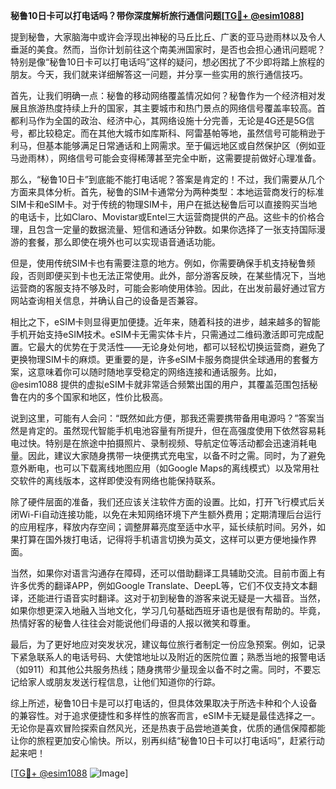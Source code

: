 **秘鲁10日卡可以打电话吗？带你深度解析旅行通信问题[[TG💪+ @esim1088](https://t.me/s/esim1088)]**

提到秘鲁，大家脑海中或许会浮现出神秘的马丘比丘、广袤的亚马逊雨林以及令人垂涎的美食。然而，当你计划前往这个南美洲国家时，是否也会担心通讯问题呢？特别是像“秘鲁10日卡可以打电话吗”这样的疑问，想必困扰了不少即将踏上旅程的朋友。今天，我们就来详细解答这一问题，并分享一些实用的旅行通信技巧。

首先，让我们明确一点：秘鲁的移动网络覆盖情况如何？秘鲁作为一个经济相对发展且旅游热度持续上升的国家，其主要城市和热门景点的网络信号覆盖率较高。首都利马作为全国的政治、经济中心，其网络设施十分完善，无论是4G还是5G信号，都比较稳定。而在其他大城市如库斯科、阿雷基帕等地，虽然信号可能稍逊于利马，但基本能够满足日常通话和上网需求。至于偏远地区或自然保护区（例如亚马逊雨林），网络信号可能会变得稀薄甚至完全中断，这需要提前做好心理准备。

那么，“秘鲁10日卡”到底能不能打电话呢？答案是肯定的！不过，我们需要从几个方面来具体分析。首先，秘鲁的SIM卡通常分为两种类型：本地运营商发行的标准SIM卡和eSIM卡。对于传统的物理SIM卡，用户在抵达秘鲁后可以直接购买当地的电话卡，比如Claro、Movistar或Entel三大运营商提供的产品。这些卡的价格合理，且包含一定量的数据流量、短信和通话分钟数。如果你选择了一张支持国际漫游的套餐，那么即使在境外也可以实现语音通话功能。

但是，使用传统SIM卡也有需要注意的地方。例如，你需要确保手机支持秘鲁频段，否则即便买到卡也无法正常使用。此外，部分游客反映，在某些情况下，当地运营商的客服支持不够及时，可能会影响使用体验。因此，在出发前最好通过官方网站查询相关信息，并确认自己的设备是否兼容。

相比之下，eSIM卡则显得更加便捷。近年来，随着科技的进步，越来越多的智能手机开始支持eSIM技术。eSIM卡无需实体卡片，只需通过二维码激活即可完成配置。它最大的优势在于灵活性——无论身处何地，都可以轻松切换运营商，避免了更换物理SIM卡的麻烦。更重要的是，许多eSIM卡服务商提供全球通用的套餐方案，这意味着你可以随时随地享受稳定的网络连接和通话服务。比如，@esim1088 提供的虚拟eSIM卡就非常适合频繁出国的用户，其覆盖范围包括秘鲁在内的多个国家和地区，性价比极高。

说到这里，可能有人会问：“既然如此方便，那我还需要携带备用电源吗？”答案当然是肯定的。虽然现代智能手机电池容量有所提升，但在高强度使用下依然容易耗电过快。特别是在旅途中拍摄照片、录制视频、导航定位等活动都会迅速消耗电量。因此，建议大家随身携带一块便携式充电宝，以备不时之需。同时，为了避免意外断电，也可以下载离线地图应用（如Google Maps的离线模式）以及常用社交软件的离线版本，这样即使没有网络也能保持联系。

除了硬件层面的准备，我们还应该关注软件方面的设置。比如，打开飞行模式后关闭Wi-Fi自动连接功能，以免在未知网络环境下产生额外费用；定期清理后台运行的应用程序，释放内存空间；调整屏幕亮度至适中水平，延长续航时间。另外，如果打算在国外拨打电话，记得将手机语言切换为英文，这样可以更方便地操作界面。

当然，如果你对语言沟通存在障碍，还可以借助翻译工具辅助交流。目前市面上有许多优秀的翻译APP，例如Google Translate、DeepL等，它们不仅支持文本翻译，还能进行语音实时翻译。这对于初到秘鲁的游客来说无疑是一大福音。当然，如果你想更深入地融入当地文化，学习几句基础西班牙语也是很有帮助的。毕竟，热情好客的秘鲁人往往会对能说他们母语的人报以微笑和尊重。

最后，为了更好地应对突发状况，建议每位旅行者制定一份应急预案。例如，记录下紧急联系人的电话号码、大使馆地址以及附近的医院位置；熟悉当地的报警电话（如911）和其他公共服务热线；随身携带少量现金以备不时之需。同时，不要忘记给家人或朋友发送行程信息，让他们知道你的行踪。

综上所述，秘鲁10日卡是可以打电话的，但具体效果取决于所选卡种和个人设备的兼容性。对于追求便捷性和多样性的旅客而言，eSIM卡无疑是最佳选择之一。无论你是喜欢冒险探索自然风光，还是热衷于品尝地道美食，优质的通信保障都能让你的旅程更加安心愉快。所以，别再纠结“秘鲁10日卡可以打电话吗”，赶紧行动起来吧！

[[TG💪+ @esim1088](https://t.me/s/esim1088) ![Image](https://i.postimg.cc/4NQfJmqS/Snipaste-2025-05-13-00-14-12.png)]